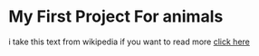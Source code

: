# My First Project For animals

i take this text from wikipedia if you want to read more  [click here
](https://en.wikipedia.org/wiki/Animal)
